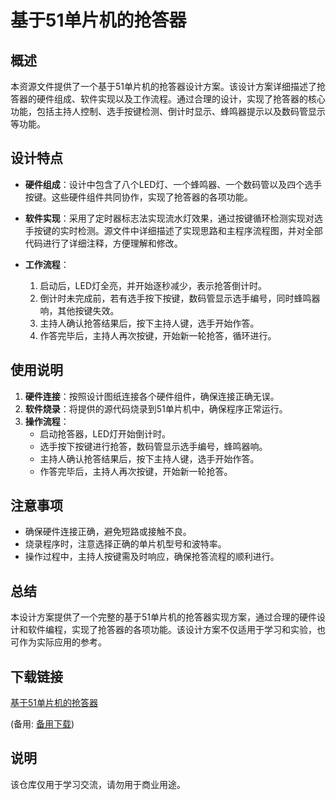 # 基于51单片机的抢答器

## 概述

本资源文件提供了一个基于51单片机的抢答器设计方案。该设计方案详细描述了抢答器的硬件组成、软件实现以及工作流程。通过合理的设计，实现了抢答器的核心功能，包括主持人控制、选手按键检测、倒计时显示、蜂鸣器提示以及数码管显示等功能。

## 设计特点

- **硬件组成**：设计中包含了八个LED灯、一个蜂鸣器、一个数码管以及四个选手按键。这些硬件组件共同协作，实现了抢答器的各项功能。
  
- **软件实现**：采用了定时器标志法实现流水灯效果，通过按键循环检测实现对选手按键的实时检测。源文件中详细描述了实现思路和主程序流程图，并对全部代码进行了详细注释，方便理解和修改。

- **工作流程**：
  1. 启动后，LED灯全亮，并开始逐秒减少，表示抢答倒计时。
  2. 倒计时未完成前，若有选手按下按键，数码管显示选手编号，同时蜂鸣器响，其他按键失效。
  3. 主持人确认抢答结果后，按下主持人键，选手开始作答。
  4. 作答完毕后，主持人再次按键，开始新一轮抢答，循环进行。

## 使用说明

1. **硬件连接**：按照设计图纸连接各个硬件组件，确保连接正确无误。
2. **软件烧录**：将提供的源代码烧录到51单片机中，确保程序正常运行。
3. **操作流程**：
   - 启动抢答器，LED灯开始倒计时。
   - 选手按下按键进行抢答，数码管显示选手编号，蜂鸣器响。
   - 主持人确认抢答结果后，按下主持人键，选手开始作答。
   - 作答完毕后，主持人再次按键，开始新一轮抢答。

## 注意事项

- 确保硬件连接正确，避免短路或接触不良。
- 烧录程序时，注意选择正确的单片机型号和波特率。
- 操作过程中，主持人按键需及时响应，确保抢答流程的顺利进行。

## 总结

本设计方案提供了一个完整的基于51单片机的抢答器实现方案，通过合理的硬件设计和软件编程，实现了抢答器的各项功能。该设计方案不仅适用于学习和实验，也可作为实际应用的参考。

## 下载链接
[基于51单片机的抢答器](https://pan.quark.cn/s/85acee8ed8ad) 

(备用: [备用下载](https://pan.baidu.com/s/1utjKiK-71sN6qnbi_pBw1w?pwd=1234))

## 说明

该仓库仅用于学习交流，请勿用于商业用途。
